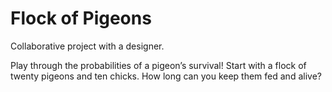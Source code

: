 # Flock of Pigeons

Collaborative project with a designer.

Play through the probabilities of a pigeon’s survival! Start with a flock of twenty pigeons and ten chicks. How long can you keep them fed and alive?
